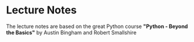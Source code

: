 # Lecture Notes

The lecture notes are based on the great Python course **"Python - Beyond the Basics"** by Austin Bingham and Robert Smallshire
